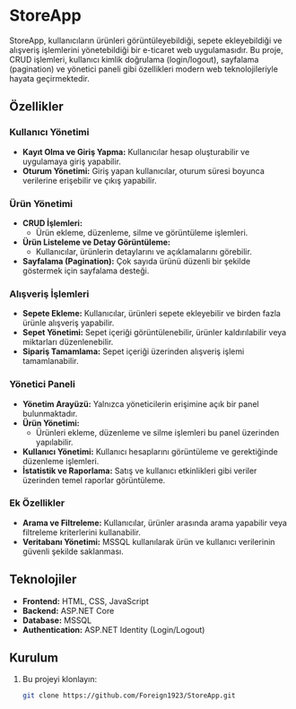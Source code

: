 # StoreApp

StoreApp, kullanıcıların ürünleri görüntüleyebildiği, sepete ekleyebildiği ve alışveriş işlemlerini yönetebildiği bir e-ticaret web uygulamasıdır. 
Bu proje, CRUD işlemleri, kullanıcı kimlik doğrulama (login/logout), sayfalama (pagination) ve yönetici paneli gibi özellikleri modern web teknolojileriyle hayata geçirmektedir.

## Özellikler

### Kullanıcı Yönetimi
- **Kayıt Olma ve Giriş Yapma:** Kullanıcılar hesap oluşturabilir ve uygulamaya giriş yapabilir.  
- **Oturum Yönetimi:** Giriş yapan kullanıcılar, oturum süresi boyunca verilerine erişebilir ve çıkış yapabilir.  

### Ürün Yönetimi
- **CRUD İşlemleri:**  
  - Ürün ekleme, düzenleme, silme ve görüntüleme işlemleri.  
- **Ürün Listeleme ve Detay Görüntüleme:**  
  - Kullanıcılar, ürünlerin detaylarını ve açıklamalarını görebilir.  
- **Sayfalama (Pagination):** Çok sayıda ürünü düzenli bir şekilde göstermek için sayfalama desteği.

### Alışveriş İşlemleri
- **Sepete Ekleme:** Kullanıcılar, ürünleri sepete ekleyebilir ve birden fazla ürünle alışveriş yapabilir.  
- **Sepet Yönetimi:** Sepet içeriği görüntülenebilir, ürünler kaldırılabilir veya miktarları düzenlenebilir.  
- **Sipariş Tamamlama:** Sepet içeriği üzerinden alışveriş işlemi tamamlanabilir.  

### Yönetici Paneli
- **Yönetim Arayüzü:** Yalnızca yöneticilerin erişimine açık bir panel bulunmaktadır.  
- **Ürün Yönetimi:**  
  - Ürünleri ekleme, düzenleme ve silme işlemleri bu panel üzerinden yapılabilir.  
- **Kullanıcı Yönetimi:** Kullanıcı hesaplarını görüntüleme ve gerektiğinde düzenleme işlemleri.  
- **İstatistik ve Raporlama:** Satış ve kullanıcı etkinlikleri gibi veriler üzerinden temel raporlar görüntüleme.

### Ek Özellikler
- **Arama ve Filtreleme:** Kullanıcılar, ürünler arasında arama yapabilir veya filtreleme kriterlerini kullanabilir.  
- **Veritabanı Yönetimi:** MSSQL kullanılarak ürün ve kullanıcı verilerinin güvenli şekilde saklanması.  

## Teknolojiler
- **Frontend:** HTML, CSS, JavaScript  
- **Backend:** ASP.NET Core  
- **Database:** MSSQL  
- **Authentication:** ASP.NET Identity (Login/Logout)  

## Kurulum
1. Bu projeyi klonlayın:
   ```bash
   git clone https://github.com/Foreign1923/StoreApp.git

